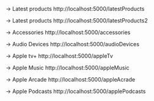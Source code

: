 <!-- Home Page -->
-> Latest products
http://localhost:5000/latestProducts

<!-- Store Page -->
-> Latest products
http://localhost:5000/latestProducts2

-> Accessories
http://localhost:5000/accessories

-> Audio Devices
http://localhost:5000/audioDevices

<!-- Other Services -->
-> Apple tv+
http://localhost:5000/appleTv

-> Apple Music
http://localhost:5000/appleMusic

-> Apple Arcade
http://localhost:5000/appleAcrade

-> Apple Podcasts
http://localhost:5000/applePodcasts
